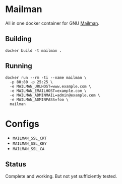 # Mailman

All in one docker container for GNU
[Mailman](http://www.gnu.org/software/mailman/index.html).

## Building

```
docker build -t mailman .
```

## Running

```
docker run --rm -ti --name mailman \
  -p 80:80 -p 25:25 \
  -e MAILMAN_URLHOST=www.example.com \
  -e MAILMAN_EMAILHOST=example.com \
  -e MAILMAN_ADMINMAIL=admin@example.com \
  -e MAILMAN_ADMINPASS=foo \
  mailman
```

# Configs

 - `MAILMAN_SSL_CRT`
 - `MAILMAN_SSL_KEY`
 - `MAILMAN_SSL_CA`

## Status

Complete and working. But not yet sufficiently tested.
